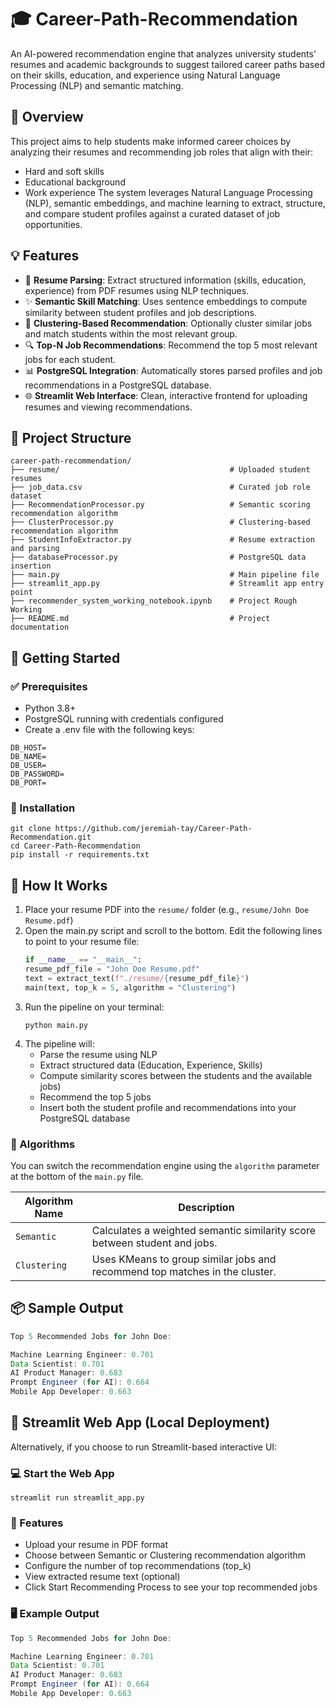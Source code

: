 # 🎓 Career-Path-Recommendation
An AI-powered recommendation engine that analyzes university students’ resumes and academic backgrounds to suggest tailored career paths based on their skills, education, and experience using Natural Language Processing (NLP) and semantic matching.

## 📌 Overview
This project aims to help students make informed career choices by analyzing their resumes and recommending job roles that align with their:
- Hard and soft skills
- Educational background
- Work experience
The system leverages Natural Language Processing (NLP), semantic embeddings, and machine learning to extract, structure, and compare student profiles against a curated dataset of job opportunities.

## 💡 Features
- 🧠 **Resume Parsing**: Extract structured information (skills, education, experience) from PDF resumes using NLP techniques.
- ✨ **Semantic Skill Matching**: Uses sentence embeddings to compute similarity between student profiles and job descriptions.
- 🤖 **Clustering-Based Recommendation**: Optionally cluster similar jobs and match students within the most relevant group.
- 🔍 **Top-N Job Recommendations**: Recommend the top 5 most relevant jobs for each student.
- 📊 **PostgreSQL Integration**: Automatically stores parsed profiles and job recommendations in a PostgreSQL database.
- 🌐 **Streamlit Web Interface**: Clean, interactive frontend for uploading resumes and viewing recommendations.

## 📁 Project Structure
```
career-path-recommendation/
├── resume/                                      # Uploaded student resumes
├── job_data.csv                                 # Curated job role dataset
├── RecommendationProcessor.py                   # Semantic scoring recommendation algorithm
├── ClusterProcessor.py                          # Clustering-based recommendation algorithm
├── StudentInfoExtractor.py                      # Resume extraction and parsing
├── databaseProcessor.py                         # PostgreSQL data insertion
├── main.py                                      # Main pipeline file
├── streamlit_app.py                             # Streamlit app entry point
├── recommender_system_working_notebook.ipynb    # Project Rough Working
├── README.md                                    # Project documentation
```
## 🚀 Getting Started
### ✅ Prerequisites
- Python 3.8+
- PostgreSQL running with credentials configured
- Create a .env file with the following keys:
```
DB_HOST=
DB_NAME=
DB_USER=
DB_PASSWORD=
DB_PORT=
```
### 🔧 Installation
```
git clone https://github.com/jeremiah-tay/Career-Path-Recommendation.git
cd Career-Path-Recommendation
pip install -r requirements.txt
```
## 🧪 How It Works
1. Place your resume PDF into the ```resume/``` folder (e.g., ```resume/John Doe Resume.pdf```)
2. Open the main.py script and scroll to the bottom. Edit the following lines to point to your resume file:
    ```python
   if __name__ == "__main__":
    resume_pdf_file = "John Doe Resume.pdf"
    text = extract_text(f"./resume/{resume_pdf_file}")
    main(text, top_k = 5, algorithm = "Clustering")
3. Run the pipeline on your terminal:
   ```
   python main.py
   ```
4. The pipeline will:
   - Parse the resume using NLP
   - Extract structured data (Education, Experience, Skills)
   - Compute similarity scores between the students and the available jobs)
   - Recommend the top 5 jobs
   - Insert both the student profile and recommendations into your PostgreSQL database

### 🤖 Algorithms
You can switch the recommendation engine using the `algorithm` parameter at the bottom of the `main.py` file.

| Algorithm Name | Description                                                                 |
|----------------|-----------------------------------------------------------------------------|
| `Semantic`     | Calculates a weighted semantic similarity score between student and jobs.   |
| `Clustering`   | Uses KMeans to group similar jobs and recommend top matches in the cluster. |

## 📦 Sample Output
```java
Top 5 Recommended Jobs for John Doe:

Machine Learning Engineer: 0.701
Data Scientist: 0.701
AI Product Manager: 0.683
Prompt Engineer (for AI): 0.664
Mobile App Developer: 0.663
```

## 🎯 Streamlit Web App (Local Deployment)
Alternatively, if you choose to run Streamlit-based interactive UI:

### 💻 Start the Web App
```
streamlit run streamlit_app.py
```

### 🌟 Features
- Upload your resume in PDF format
- Choose between Semantic or Clustering recommendation algorithm
- Configure the number of top recommendations (top_k)
- View extracted resume text (optional)
- Click Start Recommending Process to see your top recommended jobs

### 🖥️ Example Output
```java
Top 5 Recommended Jobs for John Doe:

Machine Learning Engineer: 0.701
Data Scientist: 0.701
AI Product Manager: 0.683
Prompt Engineer (for AI): 0.664
Mobile App Developer: 0.663
```
